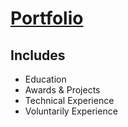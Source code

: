 # [Portfolio](https://Mohamed-512.github.io)
## Includes
* Education
* Awards & Projects
* Technical Experience
* Voluntarily Experience
